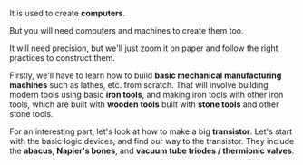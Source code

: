 It is used to create **computers**.

But you will need computers and machines to create them too.

It will need precision, but we'll just zoom it on paper and follow the right practices to construct them.

Firstly, we'll have to learn how to build **basic mechanical manufacturing machines** such as lathes, etc. from scratch. That will involve building modern tools using basic **iron tools**, and making iron tools with other iron tools, which are built with **wooden tools** built with **stone tools** and other stone tools.

For an interesting part, let's look at how to make a big **transistor**. Let's start with the basic logic devices, and find our way to the transistor. They include the **abacus**, **Napier's bones**, and **vacuum tube triodes / thermionic valves**.
